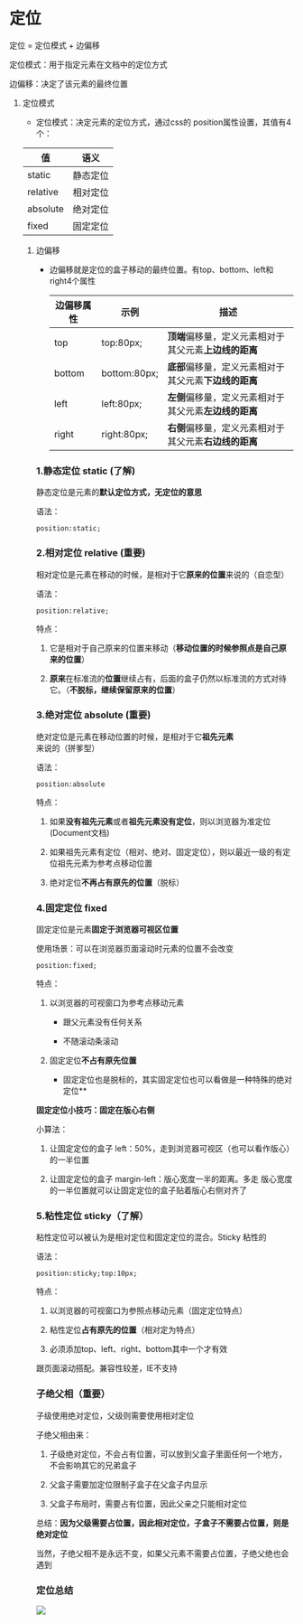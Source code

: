 # 定位

定位 = 定位模式 + 边偏移

定位模式：用于指定元素在文档中的定位方式

边偏移：决定了该元素的最终位置 

1. 定位模式
   
   - 定位模式：决定元素的定位方式，通过css的 position属性设置，其值有4个：
   
   | 值        | 语义   |
   | -------- | ---- |
   | static   | 静态定位 |
   | relative | 相对定位 |
   | absolute | 绝对定位 |
   | fixed    | 固定定位 |
   
   1. 边偏移
      
      - 边偏移就是定位的盒子移动的最终位置。有top、bottom、left和right4个属性
        
        | 边偏移属性  | 示例           | 描述                              |
        | ------ | ------------ | ------------------------------- |
        | top    | top:80px;    | **顶端**偏移量，定义元素相对于其父元素**上边线的距离** |
        | bottom | bottom:80px; | **底部**偏移量，定义元素相对于其父元素**下边线的距离** |
        | left   | left:80px;   | **左侧**偏移量，定义元素相对于其父元素**左边线的距离** |
        | right  | right:80px;  | **右侧**偏移量，定义元素相对于其父元素**右边线的距离** |
      
      ### 1.静态定位 static (了解)
      
      静态定位是元素的**默认定位方式，无定位的意思**
      
      语法：
      
      ```position:static
      position:static;
      ```
      
      ### 2.相对定位 relative (重要)
      
      相对定位是元素在移动的时候，是相对于它**原来的位置**来说的（自恋型）
      
      语法：
      
      ```
      position:relative;
      ```
      
      特点：
      
      1. 它是相对于自己原来的位置来移动（**移动位置的时候参照点是自己原来的位置**）
      
      2. **原来**在标准流的**位置**继续占有，后面的盒子仍然以标准流的方式对待它。（**不脱标，继续保留原来的位置**）
      
      ### 3.绝对定位 absolute (重要)
      
      绝对定位是元素在移动位置的时候，是相对于它**祖先元素**来说的（拼爹型）
      
      语法：
      
      ```
      position:absolute
      ```
      
      特点：
      
      1. 如果**没有祖先元素**或者**祖先元素没有定位**，则以浏览器为准定位 (Document文档)
      
      2. 如果祖先元素有定位（相对、绝对、固定定位），则以最近一级的有定位祖先元素为参考点移动位置
      
      3. 绝对定位**不再占有原先的位置**（脱标）
      
      ### 4.固定定位 fixed
      
      固定定位是元素**固定于浏览器可视区位置**
      
      使用场景：可以在浏览器页面滚动时元素的位置不会改变
      
      ```
      position:fixed;
      ```
      
      特点：
      
      1. 以浏览器的可视窗口为参考点移动元素
         
         - 跟父元素没有任何关系
         
         - 不随滚动条滚动
      
      2. 固定定位**不占有原先位置**
         
         - 固定定位也是脱标的，其实固定定位也可以看做是一种特殊的绝对定位**
      
      **固定定位小技巧：固定在版心右侧**
      
      小算法：
      
      1. 让固定定位的盒子 left：50%，走到浏览器可视区（也可以看作版心）的一半位置
      
      2. 让固定定位的盒子 margin-left：版心宽度一半的距离。多走 版心宽度 的一半位置就可以让固定定位的盒子贴着版心右侧对齐了
      
      ### 5.粘性定位 sticky（了解）
      
      粘性定位可以被认为是相对定位和固定定位的混合。Sticky 粘性的
      
      语法：
      
      ```
      position:sticky;top:10px;
      ```
      
      特点：
      
      1. 以浏览器的可视窗口为参照点移动元素（固定定位特点）
      
      2. 粘性定位**占有原先的位置**（相对定为特点）
      
      3. 必须添加top、left、right、bottom其中一个才有效 
      
      跟页面滚动搭配。兼容性较差，IE不支持
      
      ### 子绝父相（重要）
      
      子级使用绝对定位，父级则需要使用相对定位
      
      子绝父相由来：
      
      1. 子级绝对定位，不会占有位置，可以放到父盒子里面任何一个地方，不会影响其它的兄弟盒子
      
      2. 父盒子需要加定位限制子盒子在父盒子内显示
      
      3. 父盒子布局时，需要占有位置，因此父亲之只能相对定位
      
      总结：**因为父级需要占位置，因此相对定位，子盒子不需要占位置，则是绝对定位**
      
      当然，子绝父相不是永远不变，如果父元素不需要占位置，子绝父绝也会遇到
      
      ### 定位总结
      
      ![](C:\Users\17227\AppData\Roaming\marktext\images\2023-05-30-17-10-04-1685437795019.png)
